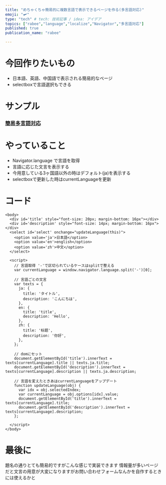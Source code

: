 ```yaml
---
title: "めちゃくちゃ簡易的に複数言語で表示できるページを作る(多言語対応)"
emoji: "🛩"
type: "tech" # tech: 技術記事 / idea: アイデア
topics: ["rabee","language","localize","Navigator","多言語対応"]
published: true
publication_name: "rabee"

---
```

# 今回作りたいもの
- 日本語、英語、中国語で表示される簡易的なページ
- selectboxで言語選択もできる

# サンプル
### [簡易多言語対応](https://runstant.com/horieyuto/projects/cc9517f1)

# やっていること
- Navigator.language で言語を取得
- 言語に応じた文言を表示する
- 今用意している3ヶ国語以外の時はデフォルト(ja)を表示する
- selectboxで更新した時はcurrentLanguageを更新

# コード
```
<body>
  <div id='title' style="font-size: 20px; margin-bottom: 16px"></div>
  <div id='description' style="font-size: 14px; margin-bottom: 16px"></div>
  <select id='select' onchange="updateLanguage(this)">
    <option value='ja'>日本語</option>
    <option value='en'>english</option>
    <option value='zh'>中文</option>
  </select>
  
  <script>
    // 言語取得 '-'で区切られているケースはsplitで整える
    var currentLanguage = window.navigator.language.split('-')[0];
    
    // 言語ごとの文言
    var texts = {
      ja: {
        title: 'タイトル',
        description: 'こんにちは',
      },
      en: {
        title: 'title',
        description: 'Hello',
      },
      zh: {
        title: '标题',
        description: '你好',
      },
    };
    
    // domにセット
    document.getElementById('title').innerText = texts[currentLanguage].title || texts.ja.title;
    document.getElementById('description').innerText = texts[currentLanguage].description || texts.ja.description;
    
    // 言語を変えたときあはcurrentLanguageをアップデート
    function updateLanguage(obj) {
      var idx = obj.selectedIndex;
      var currentLanguage = obj.options[idx].value;
      document.getElementById('title').innerText = texts[currentLanguage].title;
      document.getElementById('description').innerText = texts[currentLanguage].description;
    };
    
  </script>
</body>
```
# 最後に
題名の通りとても簡易的ですがこんな感じで実装できます
情報量が多いページだと文言の用意が大変になりますがお問い合わせフォームなんかを自作するときには使えるかと
